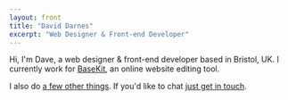 ```yaml
---
layout: front
title: "David Darnes"
excerpt: "Web Designer & Front-end Developer"
---
```


Hi, I'm Dave, a web designer & front-end developer based in Bristol, UK. I currently work for [BaseKit](http://developers.basekit.com), an online website editing tool.

I also do [a few other things](#sites). If you'd like to chat [just get in touch](http://enable-javascript.com/ "my email").

